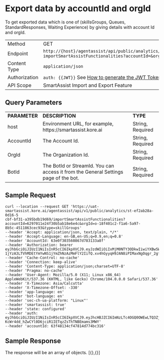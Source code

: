 # Export data by accountId and orgId

To get exported data which is one of (skillsGroups, Queues, StandardResponses, Waiting Experience) by giving details with account Id and orgId.

<table>
  <tr>
   <td>Method
   </td>
   <td>GET
   </td>
  </tr>
  <tr>
   <td>Endpoint
   </td>
   <td><code>http://{host}/agentassist/api/public/analytics/{instanceBotId}/</code>
<code>importSmartAssistFunctionalities?accountId=&orgId=&type=</code>
   </td>
  </tr>
  <tr>
   <td>Content Type
   </td>
   <td><code>application/json</code>
   </td>
  </tr>
  <tr>
   <td>Authorization
   </td>
   <td><code>auth: {{JWT}}</code>
See <a href="https://docs.kore.ai/smartassist/api/api-setup/">How to generate the JWT Token</a>.
   </td>
  </tr>
  <tr>
   <td>API Scope
   </td>
   <td> SmartAssist Import and Export Feature
   </td>
  </tr>
</table>

## Query Parameters

<table>
  <tr>
   <td><strong>PARAMETER</strong>
   </td>
   <td><strong>DESCRIPTION</strong>
   </td>
   <td><strong>TYPE</strong>
   </td>
  </tr>
  <tr>
   <td>host
   </td>
   <td>Environment URL, for example, https://smartassist.kore.ai
   </td>
   <td>String, Required
   </td>
  </tr>
  <tr>
   <td>AccountId
   </td>
   <td>The Account Id.
   </td>
   <td>String, Required
   </td>
  </tr>
  <tr>
   <td>OrgId
   </td>
   <td>The Organization Id.
   </td>
   <td>String, Required
   </td>
  </tr>
  <tr>
   <td>BotId
   </td>
   <td>The BotId or StreamId. You can access it from the General Settings page of the bot.
   </td>
   <td>String, Required
   </td>
  </tr>
</table>

## Sample Request

```
curl --location --request GET 'https://uat-smartassist.kore.ai/agentassist/api/v1/public/analytics/st-ef2ab28a-0d16-5
cbf-bf31-a395bdb19d69/importSmartAssistFunctionalities?accountId=6297011e24f30b5ab18e6e4c&orgId=o-18f401c2-f1a6-5a97-
8b5c-4511863cec93&type=skillGroups' 
--header 'Accept: application/json, text/plain, */*' 
--header 'Accept-Language: en-GB,en-US;q=0.9,en;q=0.8' 
--header 'AccountId: 63e0f303560867d783133a8f' 
--header 'Authorization: bearer eyJhbGciOiJIUzI1NiIsInR5cCI6IkpXVCJ9.eyJzdWIiOiIxMjM0NTY3ODkwIiwiYXBwSWQiOiJjcy05N2IwNDZlMy
1jYzA3LTVhMDEtYmYwNS1jYmZhNzAzMmFlY2IifQ.xv4hGyyqH9JAN8iPIMaxNgOqgr_2gfQGohu3aTCGGjI' 
--header 'Cache-Control: no-cache' 
--header 'Connection: keep-alive' 
--header 'Content-Type: application/json;charset=UTF-8' 
--header 'Pragma: no-cache' 
--header 'User-Agent: Mozilla/5.0 (X11; Linux x86_64) AppleWebKit/537.36 (KHTML, like Gecko) Chrome/104.0.0.0 Safari/537.36' 
--header 'X-Timezone: Asia/Calcutta' 
--header 'X-Timezone-Offset: -330' 
--header 'app-language: en' 
--header 'bot-language: en' 
--header 'sec-ch-ua-platform: "Linux"' 
--header 'smartassist: true' 
--header 'state: configured'
--header 'auth: eyJhbGciOiJIUzI1NiIsInR5cCI6IkpXVCJ9.eyJhcHBJZCI6ImNzLTc4OGQ0OWEwLTQ3ZjUtNTdhYS1iZmVlLWFjMWI1MWVhMWFkOCJ9.
KcWr4dd_hZwCYl0D6jciR1IETqzZsThTNBEmams3MWY'
--header 'accountId: 63f48134cf47814d774bc316'
```

## Sample Response

The response will be an array of objects.
[{},{}]
